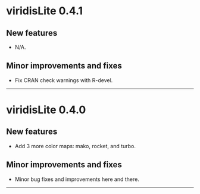 # viridisLite 0.4.1

## New features

* N/A.

## Minor improvements and fixes

* Fix CRAN check warnings with R-devel. 

---

# viridisLite 0.4.0

## New features

* Add 3 more color maps: mako, rocket, and turbo. 

## Minor improvements and fixes

* Minor bug fixes and improvements here and there. 

---